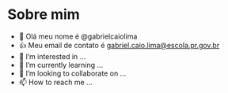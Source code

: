 # Sobre mim
- 👋 Olá meu nome é @gabrielcaiolima
- 👍 Meu email de contato é gabriel.caio.lima@escola.pr.gov.br
- 👀 I’m interested in ...
- 🌱 I’m currently learning ...
- 💞️ I’m looking to collaborate on ...
- 📫 How to reach me ...

<!---
gabrielcaiolima/gabrielcaiolima is a ✨ special ✨ repository because its `README.md` (this file) appears on your GitHub profile.
You can click the Preview link to take a look at your changes.
--->
